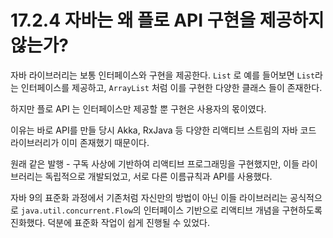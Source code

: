 # 17.2.4 자바는 왜 플로 API 구현을 제공하지 않는가?

자바 라이브러리는 보통 인터페이스와 구현을 제공한다. `List` 로 예를 들어보면 `List`라는 인터페이스를 제공하고, `ArrayList` 처럼
이를 구현한 다양한 클래스 들이 존재한다.

하지만 플로 API 는 인터페이스만 제공할 뿐 구현은 사용자의 몫이였다.  

이유는 바로 API를 만들 당시 Akka, RxJava 등 다양한 리액티브 스트림의 자바 코드 라이브러리가
이미 존재했기 때문이다.

원래 같은 발행 - 구독 사상에 기반하여 리액티브 프로그래밍을 구현했지만, 이들 라이브러리는 독립적으로
개발되었고, 서로 다른 이름규칙과 API를 사용했다. 

자바 9의 표준화 과정에서 기존처럼 자신만의 방법이 아닌 이들 라이브러리는 공식적으로 `java.util.concurrent.Flow`의 인터페이스
기반으로 리액티브 개념을 구현하도록 진화했다. 덕분에 표준화 작업이 쉽게 진행될 수 있었다.
